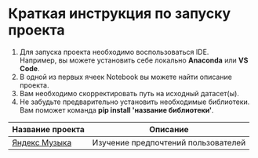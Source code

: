 # Краткая инструкция по запуску проекта
1. Для запуска проекта необходимо воспользоваться IDE.<br>
Например, вы можете установить себе локально **Anaconda** или **VS Code**.<br>
2. В одной из первых ячеек Notebook вы можете найти описание проекта.<br>
3. Вам необходимо скорректировать путь на исходный датасет(ы).<br>
4. Не забудьте предварительно установить необходимые библиотеки.<br>
Вам поможет команда **pip install 'название библиотеки'**.


| Название проекта | Описание                            |
|------------------|-------------------------------------|
|   [Яндекс Музыка](https://github.com/le-lena/Yandex_Practicum/tree/master/yandex_music_project "Яндекс Музыка!")   | Изучение предпочтений пользователей |


